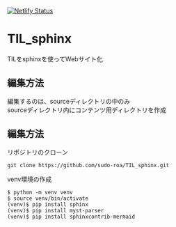 [![Netlify Status](https://api.netlify.com/api/v1/badges/38b7806e-2069-44f0-a377-07a660e6841c/deploy-status)](https://app.netlify.com/sites/roatil/deploys)

# TIL_sphinx

TILをsphinxを使ってWebサイト化

## 編集方法

編集するのは、sourceディレクトリの中のみ<br>
sourceディレクトリ内にコンテンツ用ディレクトリを作成<br>

## 編集方法
リポジトリのクローン

```
git clone https://github.com/sudo-roa/TIL_sphinx.git
```

venv環境の作成
```
$ python -m venv venv
$ source venv/bin/activate
(venv)$ pip install sphinx
(venv)$ pip install myst-parser
(venv)$ pip install sphinxcontrib-mermaid
```

